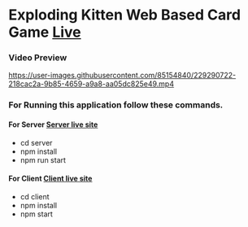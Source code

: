 # Exploding Kitten Web Based Card Game [Live](https://web-based-card-game-by-rakibul-wdp.netlify.app)
### Video Preview
https://user-images.githubusercontent.com/85154840/229290722-218cac2a-9b85-4659-a9a8-aa05dc825e49.mp4

### For Running this application follow these commands.
#### For Server [Server live site](https://card-game-server.onrender.com)
- cd server
- npm install
- npm run start
#### For Client [Client live site](https://web-based-card-game-by-rakibul-wdp.netlify.app)
- cd client
- npm install
- npm start
